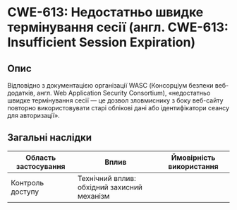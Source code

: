 # CWE-613: Недостатньо швидке термінування сесії (англ. CWE-613: Insufficient Session Expiration)

## Опис
Відповідно з документацією організації WASC (Консорціум безпеки веб-додатків, англ. Web Application Security Consortium), «недостатньо швидке термінування сесії — це дозвол зловмиснику з боку веб-сайту повторно використовувати старі облікові дані або ідентифікатори сеансу для авторизації».


## Загальні наслідки

| Область застосування | Вплив                                                             | Ймовірність використання |
| -------------------- | ----------------------------------------------------------------- | ------------------------ |
| Контроль доступу     | Технічний вплив: обхідний захисний механізм |                          |








